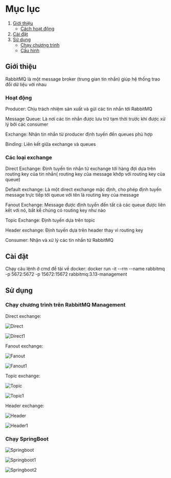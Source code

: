 # Mục lục

1. [Giới thiệu](#giới-thiệu)
    - [Cách hoạt động](#hoạt-động)
2. [Cài đặt](#cài-đặt)
3. [Sử dụng](#sử-dụng)
    - [Chạy chương trình](#chạy-chương-trình)
    - [Cấu hình](#cấu-hình)


## Giới thiệu

RabbitMQ là một message broker (trung gian tin nhắn)  giúp hệ thống trao đổi dữ liệu với nhau

### Hoạt động

Producer: Chịu trách nhiệm sản xuất và gửi các tin nhắn tới RabbitMQ

Message Queue: Là nơi các tin nhắn được lưu trữ tạm thời trước khi được xử lý bởi các consumer

Exchange: Nhận tin nhắn từ producer định tuyến đến queues phù hợp

Binding: Liên kết giữa exchange và queues

### Các loại exchange

Direct Exchange: Định tuyến tin nhắn từ exchange tới hàng đợi dựa trên routing key của tin nhắn( routing key của message khớp với routing key của queue)

Default exchange: Là một direct exchange mặc định, cho phép định tuyến message trực tiếp tới queue với tên là routing key của message

Fanout Exchange: Message được định tuyến đến tất cả các queue được liên kết với nó, bất kể chúng có routing key như nào

Topic Exchange: Định tuyến dựa trên topic

Header exchange: Định tuyến dựa trên header thay vì routing key

Consumer: Nhận và xử lý các tin nhắn từ RabbitMQ
## Cài đặt

Chạy câu lệnh ở cmd để tải về docker: docker run -it --rm --name rabbitmq -p 5672:5672 -p 15672:15672 rabbitmq:3.13-management

## Sử dụng

### Chạy chương trình trên RabbitMQ Management

Direct exchange:

![Direct ](image/direct.png)

![Direct1 ](image/direct1.png)

Fanout exchange:

![Fanout ](image/fanout.png)

![Fanout1 ](image/fanout1.png)

Topic exchange:

![Topic ](image/topic.png)

![Topic1 ](image/topic1.png)

Header exchange:

![Header ](image/header.png)

![Header1 ](image/header1.png)

### Chạy SpringBoot

![Springboot ](image/springboot.png)

![Springboot1 ](image/springboot1.png)

![Springboot2 ](image/springboot2.png)

